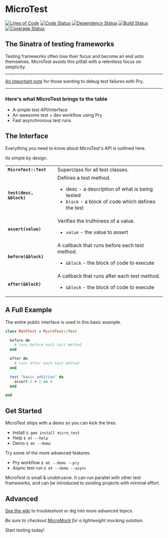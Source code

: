 # MicroTest

[![Lines of Code](http://img.shields.io/badge/loc-130-brightgreen.svg)](http://blog.codinghorror.com/the-best-code-is-no-code-at-all/)
[![Code Status](https://codeclimate.com/github/hopsoft/micro_test.png)](https://codeclimate.com/github/hopsoft/micro_test)
[![Dependency Status](https://gemnasium.com/hopsoft/micro_test.png)](https://gemnasium.com/hopsoft/micro_test)
[![Build Status](https://travis-ci.org/hopsoft/micro_test.png)](https://travis-ci.org/hopsoft/micro_test)
[![Coverage Status](https://img.shields.io/coveralls/hopsoft/micro_test.svg)](https://coveralls.io/r/hopsoft/micro_test?branch=master)

## The Sinatra of testing frameworks

Testing frameworks often lose their focus and become an end unto themselves.
MicroTest avoids this pitfall with a relentless focus on simplicity.

---

[An important note](https://github.com/hopsoft/micro_test/wiki/Debug-Test-Failures-with-Pry#gemfile-considerations)
for those wanting to debug test failures with Pry.

---

### Here's what MicroTest brings to the table

* A simple test API/interface
* An awesome test + dev workflow using Pry
* Fast asynchronous test runs

## The Interface

Everything you need to know about MicroTest's API is outlined here.

Its simple by design.

<table>
  <tr>
    <td><strong><code>MicroTest::Test</code></strong></td>
    <td>Superclass for all test classes.</td>
  </tr>
  <tr>
    <td><strong><code>test(desc, &block)</code></strong></td>
    <td>
      Defines a test method.
      <ul>
        <li><sr<code>desc</code> - a description of what is being tested</li>
        <li><code>block</code> - a block of code which defines the test</li>
      </ul>
    </td>
  </tr>
  <tr>
    <td><strong><code>assert(value)</code></strong></td>
    <td>
      Verifies the truthiness of a value.
      <ul>
        <li><code>value</code> - the value to assert</li>
      </ul>
    </td>
  </tr>
  <tr>
    <td><strong><code>before(&block)</code></strong></td>
    <td>
      A callback that runs before each test method.
      <ul>
        <li><code>&block</code> - the block of code to execute</li>
      </ul>
    </td>
  </tr>
  <tr>
    <td><strong><code>after(&block)</code></strong></td>
    <td>
      A callback that runs after each test method.
      <ul>
        <li><code>&block</code> - the block of code to execute</li>
      </ul>
    </td>
  </tr>
</table>

## A Full Example

The entire public interface is used in this basic example.

```ruby
class MathTest < MicroTest::Test

  before do
    # runs before each test method
  end

  after do
    # runs after each test method
  end

  test "basic addition" do
    assert 2 + 2 == 4
  end

end
```

## Get Started

MicroTest ships with a demo so you can kick the tires.

* Install `$ gem install micro_test`
* Help `$ mt --help`
* Demo `$ mt --demo`

Try some of the more advanced features.

* Pry workflow `$ mt --demo --pry`
* Async test run `$ mt --demo --async`

MicroTest is small & unobtrusive. It can run parallel with other test frameworks,
and can be introduced to existing projects with minimal effort.

## Advanced

[See the wiki](https://github.com/hopsoft/micro_test/wiki) to troubleshoot or dig into more advanced topics.

*Be sure to checkout [MicroMock](https://github.com/hopsoft/micro_mock) for a lightweight mocking solution.*

Start testing today!
